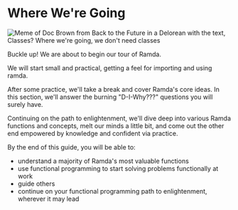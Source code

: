 # Where We're Going

![Meme of Doc Brown from Back to the Future in a Delorean with the text,
Classes? Where we're going, we don't need classes](../images/classes.jpg)

Buckle up! We are about to begin our tour of Ramda.

We will start small and practical, getting a feel for importing and using ramda.

After some practice, we'll take a break and cover Ramda's core ideas. In this
section, we'll answer the burning "D-I-Why???" questions you will surely have.

Continuing on the path to enlightenment, we'll dive deep into various Ramda
functions and concepts, melt our minds a little bit, and come out the other
end empowered by knowledge and confident via practice.

By the end of this guide, you will be able to:

* understand a majority of Ramda's most valuable functions
* use functional programming to start solving problems functionally at work
* guide others
* continue on your functional programming path to enlightenment, wherever it may
  lead
